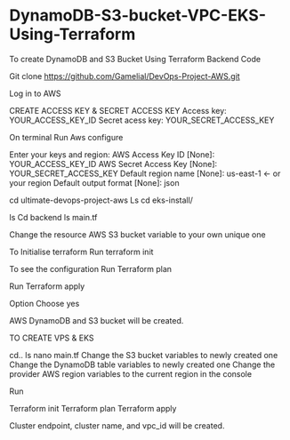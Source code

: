 # DynamoDB-S3-bucket-VPC-EKS-Using-Terraform

To create DynamoDB and S3 Bucket Using Terraform Backend Code

Git clone https://github.com/Gamelial/DevOps-Project-AWS.git

Log in to AWS

CREATE ACCESS KEY & SECRET ACCESS KEY
Access key: YOUR_ACCESS_KEY_ID
Secret acess key: YOUR_SECRET_ACCESS_KEY

On terminal
Run
Aws configure

Enter your keys and region:
AWS Access Key ID [None]: YOUR_ACCESS_KEY_ID
AWS Secret Access Key [None]: YOUR_SECRET_ACCESS_KEY
Default region name [None]: us-east-1         ← or your region
Default output format [None]: json

cd ultimate-devops-project-aws
Ls
cd eks-install/

ls
Cd backend
ls main.tf

Change the resource AWS S3 bucket variable to your own unique one

To Initialise terraform
Run
terraform init

To see the configuration
Run
Terraform plan

Run
Terraform apply

Option
Choose yes

AWS DynamoDB and S3 bucket will be created.

TO CREATE VPS & EKS

cd..
ls 
nano main.tf
Change the S3 bucket variables to newly created one
Change the DynamoDB table variables to newly created one
Change the provider AWS region variables to the current region in the console 

Run

Terraform init
Terraform plan
Terraform apply

Cluster endpoint, cluster name, and vpc_id will be created.
